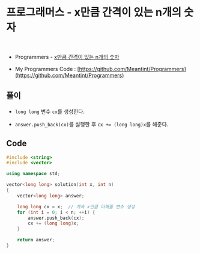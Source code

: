 # 프로그래머스 - x만큼 간격이 있는 n개의 숫자

&nbsp;

- Programmers - [x만큼 간격이 있는 n개의 숫자](https://programmers.co.kr/learn/courses/30/lessons/12954)

- My Programmers Code : [https://github.com/Meantint/Programmers](https://github.com/Meantint/Programmers)

## 풀이

- `long long` 변수 `cx`를 생성한다.

- `answer.push_back(cx)`를 실행한 후 `cx += (long long)x`를 해준다.

## Code

```cpp
#include <string>
#include <vector>

using namespace std;

vector<long long> solution(int x, int n)
{
    vector<long long> answer;

    long long cx = x;  // 계속 x만큼 더해줄 변수 생성
    for (int i = 0; i < n; ++i) {
        answer.push_back(cx);
        cx += (long long)x;
    }

    return answer;
}
```

